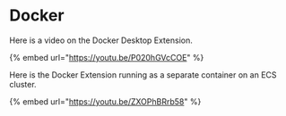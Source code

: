 # Docker

Here is a video on the Docker Desktop Extension.

{% embed url="https://youtu.be/P020hGVcCOE" %}



Here is the Docker Extension running as a separate container on an ECS cluster.

{% embed url="https://youtu.be/ZXOPhBRrb58" %}
